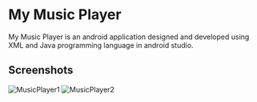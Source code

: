 # My Music Player
My Music Player is an android application designed and developed using XML and Java programming language in android studio.

## Screenshots


![MusicPlayer1](https://user-images.githubusercontent.com/78471553/143673952-79c32927-ae40-40d8-9f77-571f7fdd71b0.jpg)               ![MusicPlayer2](https://user-images.githubusercontent.com/78471553/143673962-a12b644e-4639-4d1d-920b-a509ccfc038b.jpg)

